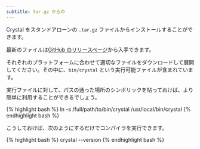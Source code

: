 ```yaml
---
subtitle: tar.gz からの
---
```


Crystal をスタンドアローンの `.tar.gz` ファイルからインストールすることができます。

最新のファイルは[GitHub のリリースページ](https://github.com/crystal-lang/crystal/releases)から入手できます。

それぞれのプラットフォームに合わせて適切なファイルをダウンロードして展開してください。その中に、`bin/crystal` という実行可能ファイルが含まれています。

実行ファイルに対して、パスの通った場所のシンボリックを貼っておけば、より簡単に利用することができるでしょう。

<div class="code_section">{% highlight bash %}
ln -s /full/path/to/bin/crystal /usr/local/bin/crystal
{% endhighlight bash %}</div>

こうしておけば、次のようにするだけでコンパイラを実行できます。

<div class="code_section">{% highlight bash %}
crystal --version
{% endhighlight bash %}</div>
